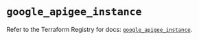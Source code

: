 # `google_apigee_instance`

Refer to the Terraform Registry for docs: [`google_apigee_instance`](https://registry.terraform.io/providers/hashicorp/google/5.21.0/docs/resources/apigee_instance).
